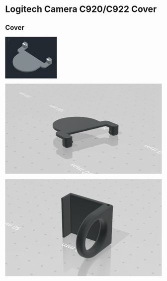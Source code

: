 # Logitech Camera C920/C922 Cover

## Cover

<img src="README.assets/image-20200923020212100.png" alt="image-20200923020212100" width="33%" />

![image-20200923020034337](README.assets/image-20200923020034337.png)



![image-20200923015938570](README.assets/image-20200923015938570.png)



